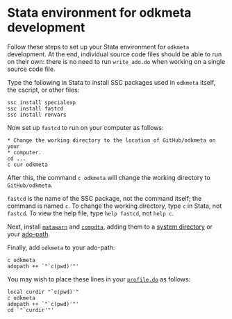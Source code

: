Stata environment for odkmeta development
=========================================

Follow these steps to set up your Stata environment for `odkmeta` development. At the end, individual source code files should be able to run on their own: there is no need to run `write_ado.do` when working on a single source code file.

Type the following in Stata to install SSC packages used in `odkmeta` itself, the cscript, or other files:

```
ssc install specialexp
ssc install fastcd
ssc install renvars
```

Now set up `fastcd` to run on your computer as follows:

```
* Change the working directory to the location of GitHub/odkmeta on your
* computer.
cd ...
c cur odkmeta
```

After this, the command `c odkmeta` will change the working directory to `GitHub/odkmeta`.

`fastcd` is the name of the SSC package, not the command itself; the command is named `c`. To change the working directory, type `c` in Stata, not `fastcd`. To view the help file, type `help fastcd`, not `help c`.

Next, install [`matawarn`](https://github.com/matthew-white/matawarn) and [`compdta`](https://github.com/matthew-white/compdta), adding them to a [system directory](http://www.stata.com/help.cgi?sysdir) or your [ado-path](http://www.stata.com/help.cgi?adopath).

Finally, add `odkmeta` to your ado-path:

```
c odkmeta
adopath ++ `"`c(pwd)'"'
```

You may wish to place these lines in your [`profile.do`](http://www.stata.com/support/faqs/programming/profile-do-file/) as follows:

```
local curdir "`c(pwd)'"
c odkmeta
adopath ++ `"`c(pwd)'"'
cd `"`curdir'"'
```
